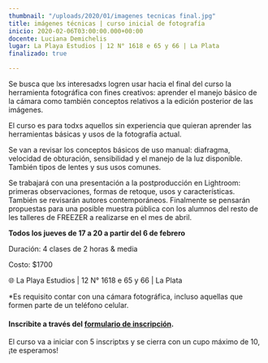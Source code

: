```yaml
---
thumbnail: "/uploads/2020/01/imagenes tecnicas final.jpg"
title: imágenes técnicas | curso inicial de fotografía
inicio: 2020-02-06T03:00:00.000+00:00
docente: Luciana Demichelis
lugar: La Playa Estudios | 12 N° 1618 e 65 y 66 | La Plata
finalizado: true

---
```

Se busca que lxs interesadxs logren usar hacia el final del curso la herramienta fotográfica con fines creativos: aprender el manejo básico de la cámara como también conceptos relativos a la edición posterior de las imágenes.

El curso es para todxs aquellos sin experiencia que quieran aprender las herramientas básicas y usos de la fotografía actual.

Se van a revisar los conceptos básicos de uso manual: diafragma, velocidad de obturación, sensibilidad y el manejo de la luz disponible. También tipos de lentes y sus usos comunes.

Se trabajará con una presentación a la postproducción en Lightroom: primeras observaciones, formas de retoque, usos y características. También se revisarán autores contemporáneos. Finalmente se pensarán propuestas para una posible muestra pública con los alumnos del resto de les talleres de FREEZER a realizarse en el mes de abril.

**Todos los jueves de 17 a 20 a partir del 6 de febrero**

Duración: 4 clases de 2 horas & media

Costo: $1700

🌐 La Playa Estudios | 12 N° 1618 e 65 y 66 | La Plata

\*Es requisito contar con una cámara fotográfica, incluso aquellas que formen parte de un teléfono celular.

#### **Inscribite a través del** [**formulario de inscripción**](https://forms.gle/gaTQHfExsLHRY4Rr8 "formulario de inscripción")**.**

El curso va a iniciar con 5 inscriptxs y se cierra con un cupo máximo de 10, ¡te esperamos!